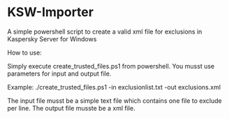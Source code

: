 # KSW-Importer
A simple powershell script to create a valid xml file for exclusions in Kaspersky Server for Windows

How to use:

Simply execute create_trusted_files.ps1 from powershell. You musst use parameters for input and output file.

Example: ./create_trusted_files.ps1 -in exclusionlist.txt -out exclusions.xml

The input file musst be a simple text file which contains one file to exclude per line.
The output file musste be a xml file.



